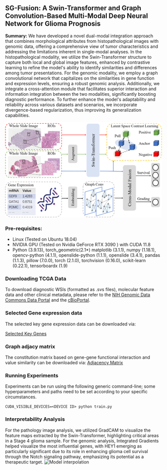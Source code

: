 
## SG-Fusion: A Swin-Transformer and Graph Convolution-Based Multi-Modal Deep Neural Network for Glioma Prognosis

**Summary:** We have developed a novel dual-modal integration approach that combines morphological attributes from histopathological images with genomic data, offering a comprehensive view of tumor characteristics and addressing the limitations inherent in single-modal analyses. In the histopathological modality, we utilize the Swin-Transformer structure to capture both local and global image features, enhanced by contrastive learning to refine the model's ability to identify similarities and differences among tumor presentations. For the genomic modality, we employ a graph convolutional network that capitalizes on the similarities in gene function and expression levels, ensuring a robust genomic analysis. Additionally, we integrate a cross-attention module that facilitates superior interaction and information integration between the two modalities, significantly boosting diagnostic performance. To further enhance the model's adaptability and reliability across various datasets and scenarios, we incorporate divergence-based regularization, thus improving its generalization capabilities.

![Overall pipline](/imgs/til_pipline.png "SG-Fusion pipline")

### Pre-requisites:

- Linux (Tested on Ubuntu 18.04)
- NVIDIA GPU (Tested on Nvidia GeForce RTX 3090 ) with CUDA 11.8
- Python (3.9.13), torch_geometric(2.1*) matplotlib (3.1.1), numpy (1.18.1), opencv-python (4.1.1), openslide-python (1.1.1), openslide (3.4.1), pandas (1.1.3), pillow (7.0.0), torch (2.1.0), torchvision (0.16.0), scikit-learn (0.22.1), tensorboardx (1.9)

### Downloading TCGA Data

To download diagnostic WSIs (formatted as .svs files), molecular feature data and other clinical metadata, please refer to the [NIH Genomic Data Commons Data Portal](https://portal.gdc.cancer.gov/) and the [cBioPortal](https://www.cbioportal.org/).

### Selected Gene expression data

The selected key gene expression data can be downloaded via:

[Selected Key Genes](https://drive.google.com/file/d/1U42o9FJFjp3jLPKN3Js_0eoRlXm0RMfM/view?usp=sharing)

### Graph adjacy matrix

The constitution matrix based on gene-gene functional interaction and value similarity can be downloaded via:
[Adjacency Matrix](https://drive.google.com/file/d/1JRbn3A9awxrGtMHLmnh1NOj9OWPeQFbn/view?usp=sharing)

### Running Experiments

Experiments can be run using the following generic command-line; some hyperparameters and paths need to be set according to your specific circumstances.
```shell
CUDA_VISIBLE_DEVICES=<DEVICE ID> python train.py 
```

### Interpretability Analysis

For the pathology image analysis, we utilized GradCAM to visualize the feature maps extracted by the Swin-Transformer, highlighting critical areas in a Stage 4 glioma sample. For the genomic analysis, Integrated Gradients helped visualize the most influential genes, with HEY1 emerging as particularly significant due to its role in enhancing glioma cell survival through the Notch signaling pathway, emphasizing its potential as a therapeutic target.
![Model interpolation](/imgs/interpolation.png "interpolation")


